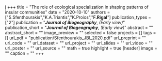j +++
title = "The role of ecological specialization in shaping patterns of insular communities"
date = "2020-10-10"
authors = ["S.Sfenthourakis","K.A.Triantis","K.Proios","**F.Rigal**"]
publication_types = ["2"]
publication = "**_Journal of Biogeography_**, _(Early view)_"
publication_short = "**_Journal of Biogeography_**, _(Early view)_"
abstract = ""
abstract_short = ""
image_preview = ""
selected = false
projects = []
tags = []
url_pdf = "publication/Sfenthourakis_JBI_2020.pdf"
url_preprint = ""
url_code = ""
url_dataset = ""
url_project = ""
url_slides = ""
url_video = ""
url_poster = ""
url_source = ""
math = true
highlight = true
[header]
image = ""
caption = ""
+++

